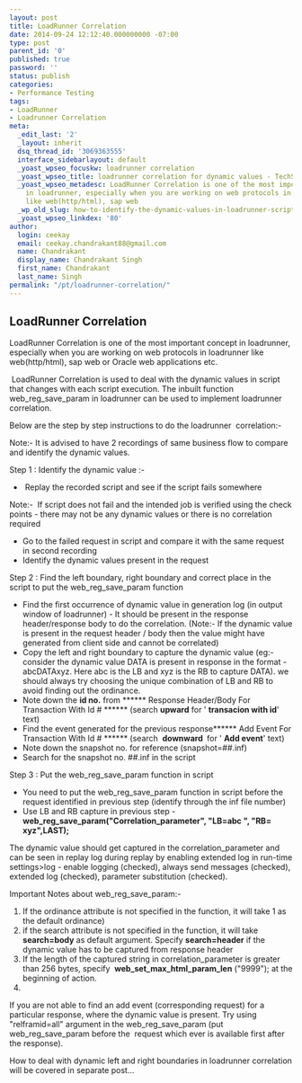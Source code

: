 ```yaml
---
layout: post
title: LoadRunner Correlation
date: 2014-09-24 12:12:40.000000000 -07:00
type: post
parent_id: '0'
published: true
password: ''
status: publish
categories:
- Performance Testing
tags:
- LoadRunner
- Loadrunner Correlation
meta:
  _edit_last: '2'
  _layout: inherit
  dsq_thread_id: '3069363555'
  interface_sidebarlayout: default
  _yoast_wpseo_focuskw: loadrunner correlation
  _yoast_wpseo_title: loadrunner correlation for dynamic values - TechSquids
  _yoast_wpseo_metadesc: LoadRunner Correlation is one of the most important concept
    in loadrunner, especially when you are working on web protocols in loadrunner
    like web(http/html), sap web
  _wp_old_slug: how-to-identify-the-dynamic-values-in-loadrunner-script-and-do-correlation-in-loadrunner-for-the-dynamic-values
  _yoast_wpseo_linkdex: '80'
author:
  login: ceekay
  email: ceekay.chandrakant88@gmail.com
  name: Chandrakant
  display_name: Chandrakant Singh
  first_name: Chandrakant
  last_name: Singh
permalink: "/pt/loadrunner-correlation/"
---
```


##  LoadRunner Correlation

LoadRunner Correlation is one of the most important concept in loadrunner, especially when you are working on web protocols in loadrunner like web(http/html), sap web or Oracle web applications etc.

&nbsp;LoadRunner Correlation is used to deal with the dynamic values in script that changes with each script execution. The inbuilt function web\_reg\_save\_param in loadrunner can be used to implement loadrunner correlation.

Below are the step by step instructions to do the loadrunner &nbsp;correlation:-

Note:- It is advised to have 2 recordings of same business flow to compare and identify the dynamic values.

Step 1 : Identify the dynamic value :-

- &nbsp;Replay the recorded script and see if the script fails somewhere

Note:- &nbsp;If script does not fail and the intended job is verified using the check points - there may not be any dynamic values or there is no correlation required

- Go to the failed request in script and compare it with the same request in second recording
- Identify the dynamic values present in the request

Step 2 : Find the left boundary, right boundary and correct place in the script to put the web\_reg\_save\_param function

- Find the first occurrence of dynamic value in generation log (in output window of loadrunner) - It should be present in the response header/response body to do the correlation. (Note:- If the dynamic value is present in the request header / body then the value might have generated from client side and cannot be correlated)
- Copy the left and right boundary to capture the dynamic value (eg:- consider the dynamic value DATA is present in response in the format - abcDATAxyz. Here abc is the LB and xyz is the RB to capture DATA). we should always try choosing the unique combination of LB and RB to avoid finding out the ordinance.
- Note down the **id no.** from&nbsp;\*\*\*\*\*\* Response Header/Body For Transaction With Id # \*\*\*\*\*\* (search **upward** for ' **transacion with id**' text)
- Find the event generated for the previous response\*\*\*\*\*\* Add Event For Transaction With Id # \*\*\*\*\*\*&nbsp;(search&nbsp; **downward&nbsp;** for ' **Add event**' text)
- Note down the snapshot no. for reference (snapshot=##.inf)
- Search for the snapshot no. ##.inf in the script

Step 3 : Put the web\_reg\_save\_param function in script

- You need to put the web\_reg\_save\_param function in script before the request identified in previous step (identify through the inf file number)
- Use LB and RB capture in previous step - **web\_reg\_save\_param("Correlation\_parameter", "LB=**abc **", "RB=** xyz**",LAST);**

The dynamic value should get captured in the correlation\_parameter and can be seen in replay log during replay by enabling extended log in run-time settings\>log - enable logging (checked), always send messages (checked), extended log (checked), parameter substitution (checked).

Important Notes about web\_reg\_save\_param:-

1. If the ordinance attribute is not specified in the function, it will take 1 as the default ordinance)
2. if the search attribute is not specified in the function, it will take **search=body** as default argument. Specify **search=header** if the dynamic value has to be captured from response header
3. If the length of the captured string in correlation\_parameter is greater than 256 bytes, specify&nbsp; **web\_set\_max\_html\_param\_len** ("9999"); at the beginning of action.
4. 

If you are not able to find an add event (corresponding request) for a particular response, where the dynamic value is present. Try using "relframid=all" argument in the web\_reg\_save\_param (put web\_reg\_save\_param before the &nbsp;request which ever is available first after the response).

How to deal with dynamic left and right boundaries in loadrunner correlation will be covered in separate&nbsp;post...

